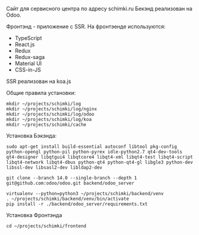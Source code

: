 Сайт для сервисного центра по адресу schimki.ru
Бекэнд реализован на Odoo. 

Фронтэнд - приложение c SSR.
На фронтэенде используются:
- TypeScript
- React.js
- Redux
- Redux-saga
- Material UI
- CSS-in-JS

SSR реализован на koa.js

Общие правила установки:
```
mkdir ~/projects/schimki/log
mkdir ~/projects/schimki/log/nginx
mkdir ~/projects/schimki/log/odoo
mkdir ~/projects/schimki/log/koa
mkdir ~/projects/schimki/cache
```


Установка Бэкэнда:

```
sudo apt-get install build-essential autoconf libtool pkg-config python-opengl python-pil python-pyrex idle-python2.7 qt4-dev-tools qt4-designer libqtgui4 libqtcore4 libqt4-xml libqt4-test libqt4-script libqt4-network libqt4-dbus python-qt4 python-qt4-gl libgle3 python-dev libssl-dev libsasl2-dev libldap2-dev

git clone --branch 14.0 --single-branch --depth 1 git@github.com:odoo/odoo.git backend/odoo_server

virtualenv --python=python3 ~/projects/schimki/backend/venv
. ~/projects/schimki/backend/venv/bin/activate
pip install -r ./backend/odoo_server/requirements.txt
```

Установка Фронтэнда
```
cd ~/projects/schimki/frontend

```